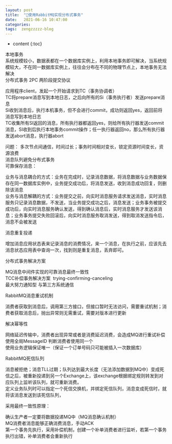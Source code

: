 ```yaml
---
layout: post
title:  "使用RabbitMQ实现分布式事务"
date:   2021-06-16 10:47:00
categories: 
tags:  zengzzzzz-blog
---
```


* content
{:toc}

本地事务  
系统规模较小，数据表都在一个数据库实例上，利用本地事务即可解决，当系统规模较大，不在同一数据库实例上，往往会分布在不同的物理节点上，本地事务无法解决  
分布式事务 2PC 两阶段提交协议  
  
应用程序client，发起一个开始请求到TC（事务协调者）  
TC将prepare消息写到本地日志，之后向所有的Si（事务执行者）发送prepare消息  
Si收到消息后，执行本机事务，但不会进行commit，成功则返回yes，返回前将消息写到本地日志  
TC收集所有SI返回的消息，所有执行器都返回yes，则给所有执行器发送commit消息，SI收到后执行本地事务commit操作；任一执行器返回no，那么所有执行器发送abort消息，执行器abort  
  
问题： 多次节点间通信，时间过长；事务时间相对变长，锁定资源时间变长，资源浪费  
消息队列避免分布式事务  
可靠保存消息：  
  
业务与消息耦合的方式：业务在完成时，记录消息数据，将消息数据与业务数据保存在同一数据库实例中，业务提交成功后，将消息发送，收到消息成功回复，则删除该消息  
业务与消息解耦的方式：业务提交之前，向实时消息服务请求发送消息，实时消息服务只记录消息数据，不发送，当业务提交成功之后，消息发送；业务事务被提交成功后，向实时消息服务确认发送，得到确认消息后，实时消息服务才发送该消息；业务事务提交失败回滚后，向实时消息服务取消发送，得到取消发送指令后，消息不会被发送  
  
消息重复投递  
  
增加消息应用状态表来记录消息的消费情况，来一个消息，在执行之前，应该先去消息状态应用表中查询一次，找到则是重复消息，丢弃即可。  
  
分布式事务解决方案  
  
MQ消息中间件实现的可靠消息最终一致性  
TCC补偿事务解决方案&nbsp; trying-confirming-canceling  
最大努力通知型 与第三方系统通信  
  
RabbitMQ消息重试机制  
  
消费者获取到消息后，调用第三方接口，但接口暂时无法访问，需要重试机制；消费者获取消息后，抛出异常则无需重试，需要对版本进行更新  
  
解决幂等性  
  
网络延迟传输中，消费者出现异常或者是消费延迟消费，会造成MQ进行重试补偿  
使用全局MessageID 判断消费者使用同一个  
使用业务逻辑保证唯一（保证一个订单号码只可能被插入一次数据库）  
  
RabbitMQ死信队列  
  
消息被拒绝；消息TLL过期；队列达到最大长度（无法添加数据到MQ中）变成死信之后，被重新投递到另一个Exchange上，该exchange根据绑定规则转发到对应队列上监听该队列，就可重新消费。  
定义业务队列时可以指定一个死信交换机，并绑定死信队列，消息变成死信时，就将该消息发送到该死信队列，  
  
采用最终一致性原理：  
  
确认生产者一定要将数据投递MQ中（MQ消息确认机制）  
MQ消费者消息能够正确消费消息，手动ACK  
第一个事务先执行，采用补偿机制，创建一个补单消费者进行监听，若第一个事务执行出错，补单消费者会重新执行  

